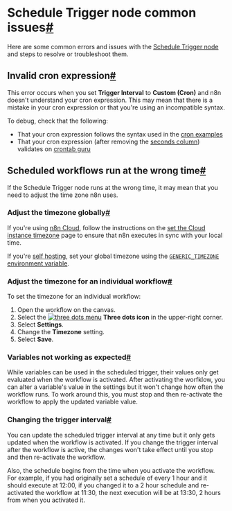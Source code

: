 [](https://github.com/n8n-io/n8n-docs/edit/main/docs/integrations/builtin/core-nodes/n8n-nodes-base.scheduletrigger/common-issues.md "Edit this page")

# Schedule Trigger node common issues[#](#schedule-trigger-node-common-issues "Permanent link")

Here are some common errors and issues with the [Schedule Trigger node](../) and steps to resolve or troubleshoot them.

## Invalid cron expression[#](#invalid-cron-expression "Permanent link")

This error occurs when you set **Trigger Interval** to **Custom (Cron)** and n8n doesn't understand your cron expression. This may mean that there is a mistake in your cron expression or that you're using an incompatible syntax.

To debug, check that the following:

*   That your cron expression follows the syntax used in the [cron examples](../#custom-cron-interval)
*   That your cron expression (after removing the [seconds column](../#why-there-are-six-asterisks-in-the-cron-expression)) validates on [crontab guru](https://crontab.guru/)

## Scheduled workflows run at the wrong time[#](#scheduled-workflows-run-at-the-wrong-time "Permanent link")

If the Schedule Trigger node runs at the wrong time, it may mean that you need to adjust the time zone n8n uses.

### Adjust the timezone globally[#](#adjust-the-timezone-globally "Permanent link")

If you're using [n8n Cloud](../../../../../manage-cloud/overview/), follow the instructions on the [set the Cloud instance timezone](../../../../../manage-cloud/set-cloud-timezone/) page to ensure that n8n executes in sync with your local time.

If you're [self hosting](../../../../../hosting/), set your global timezone using the [`GENERIC_TIMEZONE` environment variable](../../../../../hosting/configuration/environment-variables/timezone-localization/).

### Adjust the timezone for an individual workflow[#](#adjust-the-timezone-for-an-individual-workflow "Permanent link")

To set the timezone for an individual workflow:

1.  Open the workflow on the canvas.
2.  Select the [![three dots menu](../../../../../_images/common-icons/three-dots-horizontal.png)](https://docs.n8n.io/_images/common-icons/three-dots-horizontal.png) **Three dots icon** in the upper-right corner.
3.  Select **Settings**.
4.  Change the **Timezone** setting.
5.  Select **Save**.

### Variables not working as expected[#](#variables-not-working-as-expected "Permanent link")

While variables can be used in the scheduled trigger, their values only get evaluated when the workflow is activated. After activating the worfklow, you can alter a variable's value in the settings but it won't change how often the workflow runs. To work around this, you must stop and then re-activate the workflow to apply the updated variable value.

### Changing the trigger interval[#](#changing-the-trigger-interval "Permanent link")

You can update the scheduled trigger interval at any time but it only gets updated when the workflow is activated. If you change the trigger interval after the workflow is active, the changes won't take effect until you stop and then re-activate the workflow.

Also, the schedule begins from the time when you activate the workflow. For example, if you had originally set a schedule of every 1 hour and it should execute at 12:00, if you changed it to a 2 hour schedule and re-activated the workflow at 11:30, the next execution will be at 13:30, 2 hours from when you activated it.